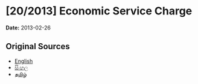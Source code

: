 # [20/2013] Economic Service Charge

**Date:** 2013-02-26

## Original Sources

- [English](https://documents.gov.lk/view/bills/2013/2/20-2013_E.pdf)
- [සිංහල](https://documents.gov.lk/view/bills/2013/2/20-2013_S.pdf)
- [தமிழ்](https://documents.gov.lk/view/bills/2013/2/20-2013_T.pdf)
